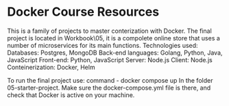 # Docker Course Resources

This is a family of projects to master conterization with Docker. 
The final project is located in Workbook\05, it is a compolete online store that uses a number of microservices for its main functions.
Technologies used:
Databases: Postgres, MongoDB
Back-end languages: Golang, Python, Java, JavaScript
Front-end: Python, JavaScript
Server: Node.js
Client: Node.js
Conteinerization: Docker, Helm

To run the final project use: 
command - docker compose up
In the folder 05-starter-project. Make sure the docker-compose.yml file is there, and check that Docker is active on your machine.
